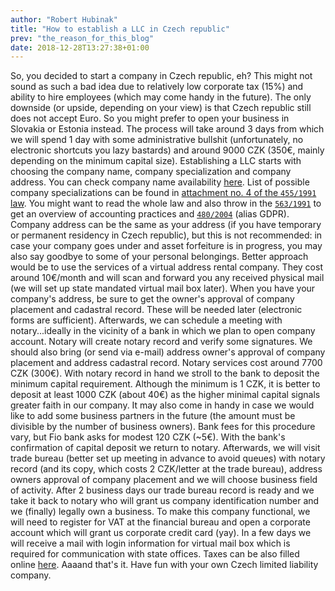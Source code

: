 ```yaml
---
author: "Robert Hubinak"
title: "How to establish a LLC in Czech republic"
prev: "the_reason_for_this_blog"
date: 2018-12-28T13:27:38+01:00
---
```


So, you decided to start a company in Czech republic, eh? This might not sound as such a bad idea due to relatively low corporate tax (15%) and ability to hire employees (which may come handy in the future). 
The only downside (or upside, depending on your view) is that Czech republic still does not accept Euro. So you might prefer to open your business in Slovakia or Estonia instead. 
The process will take around 3 days from which we will spend 1 day with some administrative bullshit (unfortunately, no electronic shortcuts you lazy bastards) and 
around 9000 CZK (350€, mainly depending on the minimum capital size). 
Establishing a LLC starts with choosing the company name, company specialization and company address. You can check company name availability [here](https://www.justice.cz). 
List of possible company specializations can be found in [attachment no. 4 of the `455/1991` law](https://business.center.cz/business/pravo/zakony/zivnost/priloha4.aspx). 
You might want to read the whole law and also throw in the [`563/1991`](https://business.center.cz/business/pravo/zakony/ucto/) to get an overview of accounting practices and 
[`480/2004`](https://business.center.cz/business/pravo/zakony/infspol/) (alias GDPR). 
Company address can be the same as your address (if you have temporary or permanent residency in Czech republic), but this is not recommended: 
in case your company goes under and asset forfeiture is in progress, you may also say goodbye to some of your personal belongings. 
Better approach would be to use the services of a virtual address rental company. They cost around 10€/month and will scan and forward you any received physical mail 
(we will set up state mandated virtual mail box later). When you have your company's address, be sure to get the owner's approval of company placement and cadastral record. 
These will be needed later (electronic forms are sufficient). Afterwards, we can schedule a meeting with notary...ideally in the vicinity of a bank in which we plan to open company account. 
Notary will create notary record and verify some signatures. We should also bring (or send via e-mail) address owner's approval of company placement and address cadastral record. 
Notary services cost around 7700 CZK (300€). With notary record in hand we stroll to the bank to deposit the minimum capital requirement. 
Although the minimum is 1 CZK, it is better to deposit at least 1000 CZK (about 40€) as the higher minimal capital signals greater faith in our company. 
It may also come in handy in case we would like to add some business partners in the future (the amount must be divisible by the number of business owners). 
Bank fees for this procedure vary, but Fio bank asks for modest 120 CZK (~5€). With the bank's confirmation of capital deposit we return to notary. 
Afterwards, we will visit trade bureau (better set up meeting in advance to avoid queues) with notary record (and its copy, which costs 2 CZK/letter at the trade bureau), 
address owners approval of company placement and we will choose business field of activity. After 2 business days our trade bureau record is ready and we take it back to notary who will grant us 
company identification number and we (finally) legally own a business. To make this company functional, we will need to register for VAT at the financial bureau and open a corporate account 
which will grant us corporate credit card (yay). In a few days we will receive a mail with login information for virtual mail box which is required for communication with state offices. 
Taxes can be also filled online [here](https://adisepo.mfcr.cz/adistc/adis/idpr_epo/epo2/uvod/vstup.faces). Aaaand that's it. Have fun with your own Czech limited liability company.
